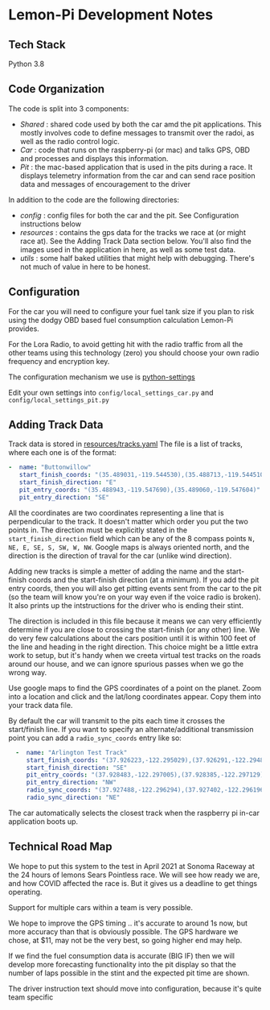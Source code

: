 
# Lemon-Pi Development Notes

## Tech Stack

 Python 3.8

## Code Organization

The code is split into 3 components:

 - *Shared* : shared code used by both the car amd the pit applications. This mostly involves code to define messages to transmit over the radoi, as well as the radio control logic.
 - *Car* : code that runs on the raspberry-pi (or mac) and talks GPS, OBD and processes and displays this information. 
 - *Pit* : the mac-based application that is used in the pits during a race. It displays telemetry information from the car and can send race position data and messages of encouragement to the driver

In addition to the code are the following directories:

- *config* : config files for both the car and the pit. See Configuration instructions below
- *resources* : contains the gps data for the tracks we race at (or might race at). See the Adding Track Data section below. 
You'll also find the images used in the application in here, as well as some test data.
- *utils* : some half baked utilities that might help with debugging. There's not much of value in here to be honest.  

## Configuration

For the car you will need to configure your fuel tank size if you plan to risk using the dodgy OBD based fuel consumption calculation Lemon-Pi provides.

For the Lora Radio, to avoid getting hit with the radio traffic from all the other teams using this technology (zero) you should choose your own radio frequency and encryption key.

The configuration mechanism we use is [python-settings](https://pypi.org/project/python-settings/)

Edit your own settings into `config/local_settings_car.py` and `config/local_settings_pit.py`

## Adding Track Data

  Track data is stored in [resources/tracks.yaml](resources/tracks.yaml)
  The file is a list of tracks, where each one is of the format:

  ```yaml
  -  name: "Buttonwillow"
     start_finish_coords: "(35.489031,-119.544530),(35.488713,-119.544510)"
     start_finish_direction: "E"
     pit_entry_coords: "(35.488943,-119.547690),(35.489060,-119.547604)"
     pit_entry_direction: "SE"
```

All the coordinates are two coordinates representing a line that is perpendicular to the track. It doesn't matter which order you put the two points in. The direction must be explicitly stated in the `start_finish_direction` field which can be any of the 8 compass points `N, NE, E, SE, S, SW, W, NW`. Google maps is always oriented north, and the direction is the direction of traval for the car (unlike wind direction).

Adding new tracks is simple a metter of adding the name and the start-finish coords and the start-finish direction (at a minimum).
If you add the pit entry coords, then you will also get pitting events sent from the car to the pit (so the team will know you're on your way even if the voice radio is broken). It also prints up the intstructions for the driver who is ending their stint.

The direction is included in this file because it means we can very efficiently determine if you are close to crossing the start-finish (or any other) line. We do very few calculations about the cars position until it is within 100 feet of the line and heading in the right direction. This choice might be a little extra work to setup, but it's handy when we creeta virtual test tracks on the roads around our house, and we can ignore spurious passes when we go the wrong way.

Use google maps to find the GPS coordinates of a point on the planet. Zoom into a location and click and the lat/long coordinates appear. Copy them into your track data file.

By default the car will transmit to the pits each time it crosses the start/finish line. If you want to specify an alternate/additional transmission point you can add a `radio_sync_coords` entry like so:

```yaml
  -  name: "Arlington Test Track"
     start_finish_coords: "(37.926223,-122.295029),(37.926291,-122.294879)"
     start_finish_direction: "SE"
     pit_entry_coords: "(37.928483,-122.297005),(37.928385,-122.297129)"
     pit_entry_direction: "NW"
     radio_sync_coords: "(37.927488,-122.296294),(37.927402,-122.296196)"
     radio_sync_direction: "NE"
   ```

The car automatically selects the closest track when the raspberry pi in-car application boots up.

## Technical Road Map

  We hope to put this system to the test in April 2021 at Sonoma Raceway at the 24 hours of lemons Sears Pointless race. We will see how ready we are, and how COVID affected the race is. But it gives us a deadline to get things operating.
  
  Support for multiple cars within a team is very possible.
  
  We hope to improve the GPS timing .. it's accurate to around 1s now, but more accuracy than that is obviously possible. The GPS hardware we chose, at $11, may not be the very best, so going higher end may help.
  
  If we find the fuel consumption data is accurate (BIG IF) then we will develop more forecasting functionality into the pit display so that the number of laps possible in the stint and the expected pit time are shown. 
  
  The driver instruction text should move into configuration, because it's quite team specific
